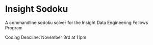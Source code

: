 Insight Sodoku
==============

A commandline sodoku solver for the Insight Data Engineering Fellows Program

Coding Deadline: November 3rd at 11pm
